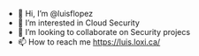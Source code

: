 - 👋 Hi, I’m @luisflopez
- 👀 I’m interested in Cloud Security
- 💞️ I’m looking to collaborate on Security projecs
- 📫 How to reach me https://luis.loxi.ca/

<!---
luisflopez/luisflopez is a ✨ special ✨ repository because its `README.md` (this file) appears on your GitHub profile.
You can click the Preview link to take a look at your changes.
--->
